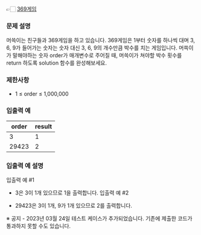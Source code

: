 👉🏻 [369게임](https://school.programmers.co.kr/learn/courses/30/lessons/120891)

### 문제 설명

머쓱이는 친구들과 369게임을 하고 있습니다. 369게임은 1부터 숫자를 하나씩 대며 3, 6, 9가 들어가는 숫자는 숫자 대신 3, 6, 9의 개수만큼 박수를 치는 게임입니다. 머쓱이가 말해야하는 숫자 order가 매개변수로 주어질 때, 머쓱이가 쳐야할 박수 횟수를 return 하도록 solution 함수를 완성해보세요.

### 제한사항

- 1 ≤ order ≤ 1,000,000

### 입출력 예

| order | result |
| ----- | ------ |
| 3     | 1      |
| 29423 | 2      |

### 입출력 예 설명

입출력 예 #1

- 3은 3이 1개 있으므로 1을 출력합니다.
  입출력 예 #2

- 29423은 3이 1개, 9가 1개 있으므로 2를 출력합니다.

※ 공지 - 2023년 03월 24일 테스트 케이스가 추가되었습니다. 기존에 제출한 코드가 통과하지 못할 수도 있습니다.
